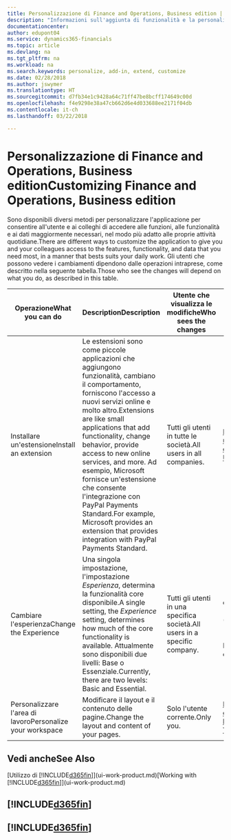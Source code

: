 ```yaml
---
title: Personalizzazione di Finance and Operations, Business edition | Documenti Microsoft
description: "Informazioni sull'aggiunta di funzionalità e la personalizzazione di Finance and Operations, Business edition."
documentationcenter: 
author: edupont04
ms.service: dynamics365-financials
ms.topic: article
ms.devlang: na
ms.tgt_pltfrm: na
ms.workload: na
ms.search.keywords: personalize, add-in, extend, customize
ms.date: 02/28/2018
ms.author: jswymer
ms.translationtype: HT
ms.sourcegitcommit: d7fb34e1c9428a64c71ff47be8bcff174649c00d
ms.openlocfilehash: f4e9298e38a47cb662d6e4d033688ee2171f04db
ms.contentlocale: it-ch
ms.lasthandoff: 03/22/2018

---
```

# <a name="customizing-finance-and-operations-business-edition"></a><span data-ttu-id="12303-103">Personalizzazione di Finance and Operations, Business edition</span><span class="sxs-lookup"><span data-stu-id="12303-103">Customizing Finance and Operations, Business edition</span></span>
<!--NAV # Customizing Dynamics NAV -->
<span data-ttu-id="12303-104">Sono disponibili diversi metodi per personalizzare l'applicazione per consentire all'utente e ai colleghi di accedere alle funzioni, alle funzionalità e ai dati maggiormente necessari, nel modo più adatto alle proprie attività quotidiane.</span><span class="sxs-lookup"><span data-stu-id="12303-104">There are different ways to customize the application to give you and your colleagues access to the features, functionality, and data that you need most, in a manner that bests suits your daily work.</span></span> <span data-ttu-id="12303-105">Gli utenti che possono vedere i cambiamenti dipendono dalle operazioni intraprese, come descritto nella seguente tabella.</span><span class="sxs-lookup"><span data-stu-id="12303-105">Those who see the changes will depend on what you do, as described in this table.</span></span>

| <span data-ttu-id="12303-106">Operazione</span><span class="sxs-lookup"><span data-stu-id="12303-106">What you can do</span></span>    |  <span data-ttu-id="12303-107">Description</span><span class="sxs-lookup"><span data-stu-id="12303-107">Description</span></span>  |  <span data-ttu-id="12303-108">Utente che visualizza le modifiche</span><span class="sxs-lookup"><span data-stu-id="12303-108">Who sees the changes</span></span>  |  <span data-ttu-id="12303-109">Ulteriori informazioni</span><span class="sxs-lookup"><span data-stu-id="12303-109">More information</span></span>  |
|-----|---------------|---------|-------|
|<span data-ttu-id="12303-110">Installare un'estensione</span><span class="sxs-lookup"><span data-stu-id="12303-110">Install an extension</span></span>|<span data-ttu-id="12303-111">Le estensioni sono come piccole applicazioni che aggiungono funzionalità, cambiano il comportamento, forniscono l'accesso a nuovi servizi online e molto altro.</span><span class="sxs-lookup"><span data-stu-id="12303-111">Extensions are like small applications that add functionality, change behavior, provide access to new online services, and more.</span></span> <span data-ttu-id="12303-112">Ad esempio, Microsoft fornisce un'estensione che consente l'integrazione con PayPal Payments Standard.</span><span class="sxs-lookup"><span data-stu-id="12303-112">For example, Microsoft provides an extension that provides integration with PayPal Payments Standard.</span></span>|<span data-ttu-id="12303-113">Tutti gli utenti in tutte le società.</span><span class="sxs-lookup"><span data-stu-id="12303-113">All users in all companies.</span></span>|[<span data-ttu-id="12303-114">Personalizzazione utilizzando le estensioni</span><span class="sxs-lookup"><span data-stu-id="12303-114">Customizing Using Extensions</span></span>](ui-extensions.md)|
|<span data-ttu-id="12303-115">Cambiare l'esperienza</span><span class="sxs-lookup"><span data-stu-id="12303-115">Change the Experience</span></span>|<span data-ttu-id="12303-116">Una singola impostazione, l'impostazione *Esperienza*, determina la funzionalità core disponibile.</span><span class="sxs-lookup"><span data-stu-id="12303-116">A single setting, the *Experience* setting, determines how much of the core functionality is available.</span></span> <span data-ttu-id="12303-117">Attualmente sono disponibili due livelli: Base o Essenziale.</span><span class="sxs-lookup"><span data-stu-id="12303-117">Currently, there are two levels: Basic and Essential.</span></span>|<span data-ttu-id="12303-118">Tutti gli utenti in una specifica società.</span><span class="sxs-lookup"><span data-stu-id="12303-118">All users in a specific company.</span></span>|<span data-ttu-id="12303-119">[Personalizzazione dell'esperienza [!INCLUDE[d365fin](includes/d365fin_md.md)]](ui-experiences.md)</span><span class="sxs-lookup"><span data-stu-id="12303-119">[Customizing Your [!INCLUDE[d365fin](includes/d365fin_md.md)] Experience](ui-experiences.md)</span></span>|
|<span data-ttu-id="12303-120">Personalizzare l'area di lavoro</span><span class="sxs-lookup"><span data-stu-id="12303-120">Personalize your workspace</span></span>|<span data-ttu-id="12303-121">Modificare il layout e il contenuto delle pagine.</span><span class="sxs-lookup"><span data-stu-id="12303-121">Change the layout and content of your pages.</span></span>|<span data-ttu-id="12303-122">Solo l'utente corrente.</span><span class="sxs-lookup"><span data-stu-id="12303-122">Only you.</span></span>|[<span data-ttu-id="12303-123">Personalizzazione dell'area di lavoro</span><span class="sxs-lookup"><span data-stu-id="12303-123">Personalizing Your Workspace</span></span>](ui-personalization-user.md)|

## <a name="see-also"></a><span data-ttu-id="12303-124">Vedi anche</span><span class="sxs-lookup"><span data-stu-id="12303-124">See Also</span></span>
<span data-ttu-id="12303-125">[Utilizzo di [!INCLUDE[d365fin](includes/d365fin_md.md)]](ui-work-product.md)</span><span class="sxs-lookup"><span data-stu-id="12303-125">[Working with [!INCLUDE[d365fin](includes/d365fin_md.md)]](ui-work-product.md)</span></span>  

## [!INCLUDE[d365fin](includes/free_trial_md.md)]  
## [!INCLUDE[d365fin](includes/training_link_md.md)]

